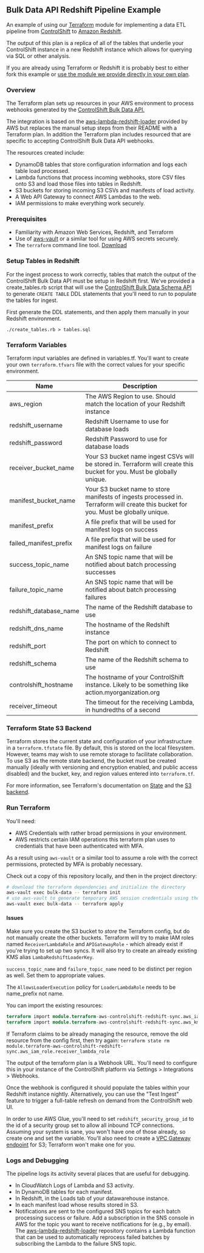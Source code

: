 ## Bulk Data API Redshift Pipeline Example

An example of using our [Terraform](https://www.terraform.io/) module for implementing a data ETL pipeline from [ControlShift](https://www.controlshiftlabs.com) to [Amazon Redshift](https://aws.amazon.com/redshift/).

The output of this plan is a replica of all of the tables that underlie your ControlShift instance in a new Redshift instance which allows for querying via SQL or other analysis.

If you are already using Terraform or Redshift it is probably best to either fork this example or [use the module we provide directly in your own plan](https://registry.terraform.io/modules/controlshift/controlshift-redshift-sync/aws/).

### Overview

The Terraform plan sets up resources in your AWS environment to process webhooks generated by the [ControlShift Bulk Data API.](https://developers.controlshiftlabs.com/#bulk-data) 

The integration is based on the [aws-lambda-redshift-loader](https://github.com/awslabs/aws-lambda-redshift-loader) provided by AWS but replaces the manual setup steps from their README with a Terraform plan. In addition the Terraform plan includes resourced that are specific to accepting ControlShift Bulk Data API webhooks.

The resources created include:

- DynamoDB tables that store configuration information and logs each table load processed.
- Lambda functions that process incoming webhooks, store CSV files onto S3 and load those files into tables in Redshift.
- S3 buckets for storing incoming S3 CSVs and manifests of load activity.
- A Web API Gateway to connect AWS Lambdas to the web.
- IAM permissions to make everything work securely.


### Prerequisites

- Familiarity with Amazon Web Services, Redshift, and Terraform
- Use of [aws-vault](https://github.com/99designs/aws-vault) or a similar tool for using AWS secrets securely. 
- The `terraform` command line tool. [Download](https://www.terraform.io/downloads.html) 

### Setup Tables in Redshift

For the ingest process to work correctly, tables that match the output of the ControlShift Bulk Data API must be setup in Redshift first. We've provided a create_tables.rb script that will use the [ControlShift Bulk Data Schema API](https://developers.controlshiftlabs.com/#bulk-data-schema) to generate `CREATE TABLE` DDL statements that you'll need to run to populate the tables for ingest.

First generate the DDL statements, and then apply them manually in your Redshift environment.
```
./create_tables.rb > tables.sql
```

### Terraform Variables

Terraform input variables are defined in variables.tf. You'll want to create your own `terraform.tfvars` file with the correct values for your specific environment.

Name | Description
------------ | -------------
aws_region | The AWS Region to use. Should match the location of your Redshift instance
redshift_username | Redshift Username to use for database loads
redshift_password | Redshift Password to use for database loads
receiver_bucket_name | Your S3 bucket name ingest CSVs will be stored in. Terraform will create this bucket for you. Must be globally unique.
manifest_bucket_name | Your S3 bucket name to store manifests of ingests processed in. Terraform will create this bucket for you. Must be globally unique.
manifest_prefix | A file prefix that will be used for manifest logs on success
failed_manifest_prefix | A file prefix that will be used for manifest logs on failure
success_topic_name | An SNS topic name that will be notified about batch processing successes
failure_topic_name | An SNS topic name that will be notified about batch processing failures
redshift_database_name | The name of the Redshift database to use
redshift_dns_name | The hostname of the Redshift instance
redshift_port | The port on which to connect to Redshift
redshift_schema | The name of the Redshift schema to use
controlshift_hostname | The hostname of your ControlShift instance. Likely to be something like action.myorganization.org
receiver_timeout | The timeout for the receiving Lambda, in hundredths of a second


### Terraform State S3 Backend

Terraform stores the current state and configuration of your infrastructure in a `terraform.tfstate` file. By default, this is stored on the local filesystem. However, teams may wish to use remote storage to facilitate collaboration. To use S3 as the remote state backend, the bucket must be created manually (ideally with versioning and encryption enabled, and public access disabled) and the bucket, key, and region values entered into `terraform.tf`.

For more information, see Terraform's documentation on [State](https://www.terraform.io/docs/state/index.html) and the [S3 backend](https://www.terraform.io/docs/backends/types/s3.html).


### Run Terraform

You'll need:

- AWS Credentials with rather broad permissions in your environment.
- AWS restricts certain IAM operations this terraform plan uses to credentials that have been authenticated with MFA.

As a result using `aws-vault` or a similar tool to assume a role with the correct permissions, protected by MFA is probably necessary.

Check out a copy of this repository locally, and then in the project directory:

```bash
# download the terraform dependencies and initialize the directory
aws-vault exec bulk-data -- terraform init
# use aws-vault to generate temporary AWS session credentials using the bulk-data profile and then use them to apply the plan
aws-vault exec bulk-data -- terraform apply
```

#### Issues
Make sure you create the S3 bucket to *store* the Terraform config, but do not manually create the other buckets.
Terraform will try to make IAM roles named `ReceiverLambdaRole` and `APIGatewayRole` - which already exist if you're trying to set up two syncs.
It will also try to create an already existing KMS alias `LambaRedshiftLoaderKey`.

`success_topic_name` and `failure_topic_name` need to be distinct per region as well.  Set them to appropriate values.

The `AllowsLoaderExecution` policy for `LoaderLambdaRole` needs to be name_prefix not name.

You can import the existing resources:
```terraform import module.terraform-aws-controlshift-redshift-sync.aws_iam_role.receiver_lambda_role 'ReceiverLambdaRole'
terraform import module.terraform-aws-controlshift-redshift-sync.aws_iam_role.api_gateway_role 'APIGatewayRole'
terraform import module.terraform-aws-controlshift-redshift-sync.aws_kms_alias.lambda_alias 'alias/LambaRedshiftLoaderKey'
```
If Terraform claims to be already managing the resource, remove the old resource from the config first, then try again:
`terraform state rm module.terraform-aws-controlshift-redshift-sync.aws_iam_role.receiver_lambda_role`

The output of the terraform plan is a Webhook URL. You'll need to configure this in your instance of the ControlShift platform via Settings > Integrations > Webhooks.

Once the webhook is configured it should populate the tables within your Redshift instance nightly. Alternatively, you can use the "Test Ingest" feature to trigger a full-table refresh on demand from the ControlShift web UI.

In order to use AWS Glue, you'll need to set `redshift_security_group_id` to the id of a security group set to allow all inbound TCP connections.  Assuming your system is sane, you won't have one of those already, so create one and set the variable.  You'll also need to create a [VPC Gateway endpoint](https://docs.aws.amazon.com/vpc/latest/userguide/vpce-gateway.html) for S3; Terraform won't make one for you.

### Logs and Debugging

The pipeline logs its activity several places that are useful for debugging. 

- In CloudWatch Logs of Lambda and S3 activity. 
- In DynamoDB tables for each manifest.
- In Redshift, in the Loads tab of your datawarehouse instance. 
- In each manifest load whose results stored in S3. 
- Notifications are sent to the configured SNS topics for each batch processing success or failure. Add a subscription in the SNS console in AWS for the topic you want to receive notifications for (e.g., by email). The [aws-lambda-redshift-loader](https://github.com/awslabs/aws-lambda-redshift-loader) repository contains a Lambda function that can be used to automatically reprocess failed batches by subscribing the Lambda to the failure SNS topic.
